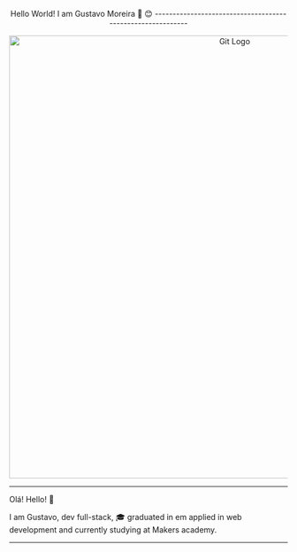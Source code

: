 <p align="center">
Hello World! I am Gustavo Moreira 👋 😊
-----------------------------------------------------------
</p>

<p align="center">
<img src="https://camo.githubusercontent.com/edf0dfa47e3c7f58718da1da98626a2fb847c5621447aff1a4a46a1f91ef43f8/68747470733a2f2f6d69722d73332d63646e2d63662e626568616e63652e6e65742f70726f6a6563745f6d6f64756c65732f313430305f6f70745f312f3831626234623136353638343031392e363430623630333864313333652e676966" alt="Git Logo" width="800"/>
</p>

----------------------------------------
Olá! Hello! 👋

I am Gustavo, dev full-stack, 🎓 graduated in em applied in web development and currently studying at Makers academy.

---------
